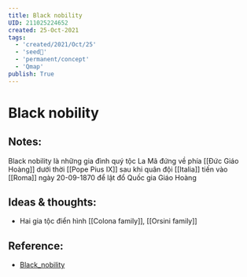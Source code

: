 ```yaml
---
title: Black nobility
UID: 211025224652
created: 25-Oct-2021
tags:
  - 'created/2021/Oct/25'
  - 'seed🥜'
  - 'permanent/concept'
  - 'Qmap'
publish: True
---
```

# Black nobility

## Notes:
Black nobility là những gia đình quý tộc La Mã đứng về phía [[Đức Giáo Hoàng]] dưới thời [[Pope Pius IX]] sau khi quân đội [[Italia]] tiến vào [[Roma]] ngày 20-09-1870 để lật đổ Quốc gia Giáo Hoàng

## Ideas & thoughts:
- Hai gia tộc điển hình [[Colona family]], [[Orsini family]]

## Reference:
- [Black_nobility](https://en.wikipedia.org/wiki/Black_nobility)